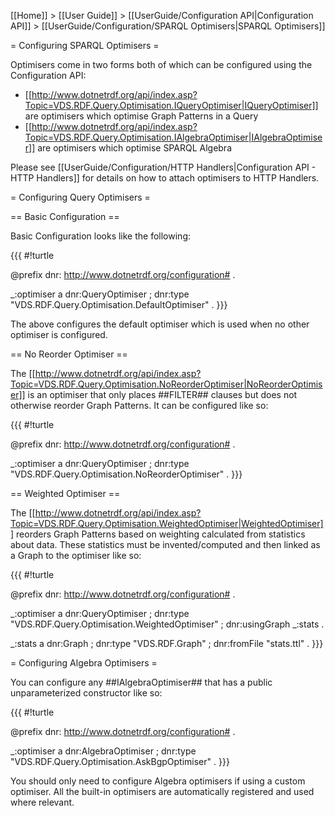 [[Home]] > [[User Guide]] > [[UserGuide/Configuration API|Configuration API]] > [[UserGuide/Configuration/SPARQL Optimisers|SPARQL Optimisers]]

= Configuring SPARQL Optimisers =

Optimisers come in two forms both of which can be configured using the Configuration API:

* [[http://www.dotnetrdf.org/api/index.asp?Topic=VDS.RDF.Query.Optimisation.IQueryOptimiser|IQueryOptimiser]] are optimisers which optimise Graph Patterns in a Query
* [[http://www.dotnetrdf.org/api/index.asp?Topic=VDS.RDF.Query.Optimisation.IAlgebraOptimiser|IAlgebraOptimiser]] are optimisers which optimise SPARQL Algebra

Please see [[UserGuide/Configuration/HTTP Handlers|Configuration API - HTTP Handlers]] for details on how to attach optimisers to HTTP Handlers.

= Configuring Query Optimisers =

== Basic Configuration ==

Basic Configuration looks like the following:

{{{
#!turtle

@prefix dnr: <http://www.dotnetrdf.org/configuration#> .

_:optimiser a dnr:QueryOptimiser ;
  dnr:type "VDS.RDF.Query.Optimisation.DefaultOptimiser" .
}}}

The above configures the default optimiser which is used when no other optimiser is configured.

== No Reorder Optimiser ==

The [[http://www.dotnetrdf.org/api/index.asp?Topic=VDS.RDF.Query.Optimisation.NoReorderOptimiser|NoReorderOptimiser]] is an optimiser that only places ##FILTER## clauses but does not otherwise reorder Graph Patterns. It can be configured like so:

{{{
#!turtle

@prefix dnr: <http://www.dotnetrdf.org/configuration#> .

_:optimiser a dnr:QueryOptimiser ;
  dnr:type "VDS.RDF.Query.Optimisation.NoReorderOptimiser" .
}}}

== Weighted Optimiser ==

The [[http://www.dotnetrdf.org/api/index.asp?Topic=VDS.RDF.Query.Optimisation.WeightedOptimiser|WeightedOptimiser]] reorders Graph Patterns based on weighting calculated from statistics about data. These statistics must be invented/computed and then linked as a Graph to the optimiser like so:

{{{
#!turtle

@prefix dnr: <http://www.dotnetrdf.org/configuration#> .

_:optimiser a dnr:QueryOptimiser ;
  dnr:type "VDS.RDF.Query.Optimisation.WeightedOptimiser" ;
  dnr:usingGraph _:stats .

_:stats a dnr:Graph ;
  dnr:type "VDS.RDF.Graph" ;
  dnr:fromFile "stats.ttl" .
}}}

= Configuring Algebra Optimisers =

You can configure any ##IAlgebraOptimiser## that has a public unparameterized constructor like so:

{{{
#!turtle

@prefix dnr: <http://www.dotnetrdf.org/configuration#> .

_:optimiser a dnr:AlgebraOptimiser ;
  dnr:type "VDS.RDF.Query.Optimisation.AskBgpOptimiser" .
}}}

You should only need to configure Algebra optimisers if using a custom optimiser. All the built-in optimisers are automatically registered and used where relevant.